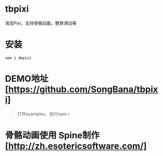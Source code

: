 # tbpixi
淘宝Pixi，支持骨骼动画，整屏滑动等

# 安装
```
npm i dmpixi
```

# DEMO地址[https://github.com/SongBana/tbpixi]
>打开examples，执行npm i

# 骨骼动画使用 Spine制作[http://zh.esotericsoftware.com/]